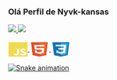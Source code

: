 ### Olá Perfil de Nyvk-kansas
 <div>
   <a href="https://github.com/Nyck-kansas">
   <img height="170em" src="https://github-readme-stats.vercel.app/api?username=nyck&show_icons=true&theme=cobalt_all_commits=true&count_private=true"/>
   <img height="170em" src="https://github-readme-stats.vercel.app/api/top-langs/?username=devemdobro&layout=compact&langs_count=6&theme=cobalt"/>

</div>
<div style="display: inline_block"><br>
  <img align="center" alt="Js" height="30" width="40" src="https://raw.githubusercontent.com/devicons/devicon/master/icons/javascript/javascript-plain.svg">
  <img align="center" alt="HTML" height="30" width="40" src="https://raw.githubusercontent.com/devicons/devicon/master/icons/html5/html5-original.svg">
  <img align="center" alt="CSS" height="30" width="40" src="https://raw.githubusercontent.com/devicons/devicon/master/icons/css3/css3-original.svg">
</div>

 ![Snake animation](https://github.com/devemdobro/devemdobro/blob/output/github-contribution-grid-snake.svg)

</div>
